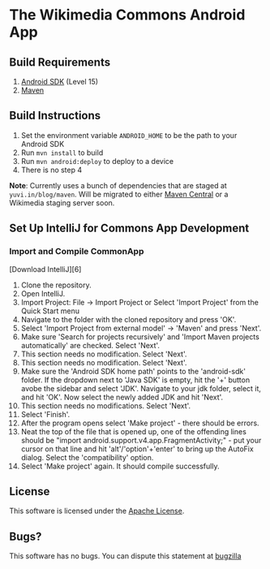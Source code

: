 # The Wikimedia Commons Android App #

## Build Requirements ##

1. [Android SDK][1] (Level 15)
2. [Maven][2]

## Build Instructions ##

1. Set the environment variable `ANDROID_HOME` to be the path to your Android SDK
2. Run `mvn install` to build
3. Run `mvn android:deploy` to deploy to a device
4. There is no step 4

**Note**: Currently uses a bunch of dependencies that are staged at `yuvi.in/blog/maven`. Will be migrated to either [Maven Central][4] or a Wikimedia staging server soon.

## Set Up IntelliJ for Commons App Development ##

### Import and Compile CommonApp ##

[Download IntelliJ][6]

1. Clone the repository.
2. Open IntelliJ.
3. Import Project:
	File -> Import Project
	or
	Select 'Import Project' from the Quick Start menu
4. Navigate to the folder with the cloned repository and press 'OK'.
5. Select 'Import Project from external model' -> 'Maven' and press 'Next'.
6. Make sure 'Search for projects recursively' and 'Import Maven projects automatically' are checked. Select 'Next'.
7. This section needs no modification. Select 'Next'.
8. This section needs no modification. Select 'Next'.
9. Make sure the 'Android SDK home path' points to the 'android-sdk' folder. If the dropdown next to 'Java SDK' is empty, hit the '+' button avobe the sidebar and select 'JDK'. Navigate to your jdk folder, select it, and hit 'OK'. Now select the newly added JDK and hit 'Next'.
10. This section needs no modifications. Select 'Next'.
11. Select 'Finish'.
12. After the program opens select 'Make project' - there should be errors.
13. Neat the top of the file that is opened up, one of the offending lines should be "import android.support.v4.app.FragmentActivity;" - put your cursor on that line and hit 'alt'/'option'+'enter' to bring up the AutoFix dialog. Select the 'compatibility' option.
14. Select 'Make project' again. It should compile successfully.

## License ##

This software is licensed under the [Apache License][5].

## Bugs? ##

This software has no bugs. You can dispute this statement at [bugzilla][3]

[1]: https://developer.android.com/sdk/index.html
[2]: https://maven.apache.org/
[3]: https://bugzilla.wikimedia.org/enter_bug.cgi?product=Commons%20App
[4]: http://search.maven.org/
[5]: https://www.apache.org/licenses/LICENSE-2.0
